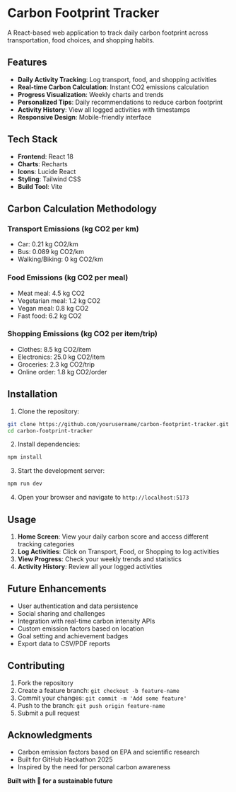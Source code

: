 # Carbon Footprint Tracker

A React-based web application to track daily carbon footprint across transportation, food choices, and shopping habits.

## Features

- **Daily Activity Tracking**: Log transport, food, and shopping activities
- **Real-time Carbon Calculation**: Instant CO2 emissions calculation
- **Progress Visualization**: Weekly charts and trends
- **Personalized Tips**: Daily recommendations to reduce carbon footprint
- **Activity History**: View all logged activities with timestamps
- **Responsive Design**: Mobile-friendly interface

## Tech Stack

- **Frontend**: React 18
- **Charts**: Recharts
- **Icons**: Lucide React
- **Styling**: Tailwind CSS
- **Build Tool**: Vite

## Carbon Calculation Methodology

### Transport Emissions (kg CO2 per km)
- Car: 0.21 kg CO2/km
- Bus: 0.089 kg CO2/km
- Walking/Biking: 0 kg CO2/km

### Food Emissions (kg CO2 per meal)
- Meat meal: 4.5 kg CO2
- Vegetarian meal: 1.2 kg CO2
- Vegan meal: 0.8 kg CO2
- Fast food: 6.2 kg CO2

### Shopping Emissions (kg CO2 per item/trip)
- Clothes: 8.5 kg CO2/item
- Electronics: 25.0 kg CO2/item
- Groceries: 2.3 kg CO2/trip
- Online order: 1.8 kg CO2/order

## Installation

1. Clone the repository:
```bash
git clone https://github.com/yourusername/carbon-footprint-tracker.git
cd carbon-footprint-tracker
```

2. Install dependencies:
```bash
npm install
```

3. Start the development server:
```bash
npm run dev
```

4. Open your browser and navigate to `http://localhost:5173`

## Usage

1. **Home Screen**: View your daily carbon score and access different tracking categories
2. **Log Activities**: Click on Transport, Food, or Shopping to log activities
3. **View Progress**: Check your weekly trends and statistics
4. **Activity History**: Review all your logged activities

## Future Enhancements

- User authentication and data persistence
- Social sharing and challenges
- Integration with real-time carbon intensity APIs
- Custom emission factors based on location
- Goal setting and achievement badges
- Export data to CSV/PDF reports

## Contributing

1. Fork the repository
2. Create a feature branch: `git checkout -b feature-name`
3. Commit your changes: `git commit -m 'Add some feature'`
4. Push to the branch: `git push origin feature-name`
5. Submit a pull request

## Acknowledgments

- Carbon emission factors based on EPA and scientific research
- Built for GitHub Hackathon 2025
- Inspired by the need for personal carbon awareness


**Built with 🌱 for a sustainable future**
